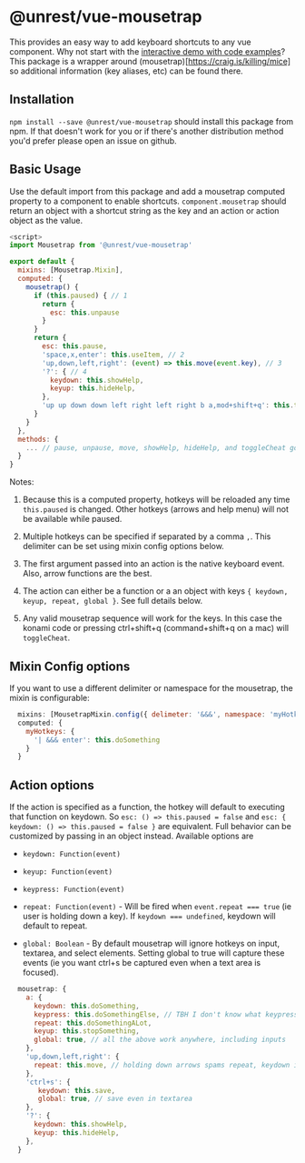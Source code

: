 # @unrest/vue-mousetrap

This provides an easy way to add keyboard shortcuts to any vue component. Why not start with the [interactive demo with code examples](https://chriscauley.github.io/unrest-vue-mousetrap)? This package is a wrapper around (mousetrap)[https://craig.is/killing/mice] so additional information (key aliases, etc) can be found there.

## Installation

`npm install --save @unrest/vue-mousetrap` should install this package from npm. If that doesn't work for you or if there's another distribution method you'd prefer please open an issue on github.

## Basic Usage

Use the default import from this package and add a mousetrap computed property to a component to enable shortcuts. `component.mousetrap` should return an object with a shortcut string as the key and an action or action object as the value.

``` javascript
<script>
import Mousetrap from '@unrest/vue-mousetrap'

export default {
  mixins: [Mousetrap.Mixin],
  computed: {
    mousetrap() {
      if (this.paused) { // 1
        return {
          esc: this.unpause
        }
      }
      return {
        esc: this.pause,
        'space,x,enter': this.useItem, // 2
        'up,down,left,right': (event) => this.move(event.key), // 3
        '?': { // 4
          keydown: this.showHelp,
          keyup: this.hideHelp,
        },
        'up up down down left right left right b a,mod+shift+q': this.toggleCheat // 5
      }
    }
  },
  methods: {
    ... // pause, unpause, move, showHelp, hideHelp, and toggleCheat go here
  }
}
```

Notes:

1. Because this is a computed property, hotkeys will be reloaded any time `this.paused` is changed. Other hotkeys (arrows and help menu) will not be available while paused.

2. Multiple hotkeys can be specified if separated by a comma `,`. This delimiter can be set using mixin config options below.

3. The first argument passed into an action is the native keyboard event. Also, arrow functions are the best.

4. The action can either be a function or a an object with keys `{ keydown, keyup, repeat, global }`. See full details below.

5. Any valid mousetrap sequence will work for the keys. In this case the konami code or pressing ctrl+shift+q (command+shift+q on a mac) will `toggleCheat`.

## Mixin Config options

If you want to use a different delimiter or namespace for the mousetrap, the mixin is configurable:

``` javascript
  mixins: [MousetrapMixin.config({ delimeter: '&&&', namespace: 'myHotkeys' })],
  computed: {
    myHotkeys: {
      '| &&& enter': this.doSomething
    }
  }
```

## Action options

If the action is specified as a function, the hotkey will default to executing that function on keydown. So `esc: () => this.paused = false` and `esc: { keydown: () => this.paused = false }` are equivalent. Full behavior can be customized by passing in an object instead. Available options are

* `keydown: Function(event)`

* `keyup: Function(event)`

* `keypress: Function(event)`

* `repeat: Function(event)` - Will be fired when `event.repeat === true` (ie user is holding down a key). If `keydown === undefined`, keydown will default to repeat.

* `global: Boolean` - By default mousetrap will ignore hotkeys on input, textarea, and select elements. Setting global to true will capture these events (ie you want ctrl+s be captured even when a text area is focused).

``` javascript
  mousetrap: {
    a: {
      keydown: this.doSomething,
      keypress: this.doSomethingElse, // TBH I don't know what keypress is used for
      repeat: this.doSomethingALot,
      keyup: this.stopSomething,
      global: true, // all the above work anywhere, including inputs
    },
    'up,down,left,right': {
      repeat: this.move, // holding down arrows spams repeat, keydown is this.move
    },
    'ctrl+s': {
       keydown: this.save,
       global: true, // save even in textarea
    },
    '?': {
      keydown: this.showHelp,
      keyup: this.hideHelp,
    },
  }
```